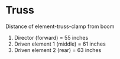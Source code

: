 # Truss

Distance of element-truss-clamp from boom
1. Director (forward) = 55 inches
2. Driven element 1 (middle) = 61 inches
3. Driven element 2 (rear) = 63 inches

